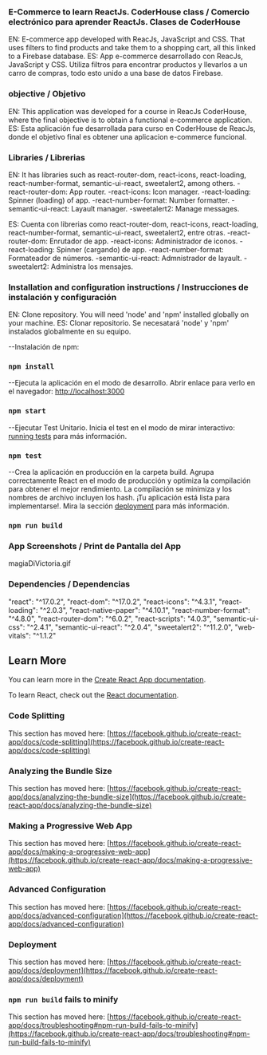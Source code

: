 ### E-Commerce to learn ReactJs. CoderHouse class /  Comercio electrónico para aprender ReactJs. Clases de CoderHouse ###
EN: E-commerce app developed with ReacJs, JavaScript and CSS. That uses filters to find products and take them to a shopping cart, all this linked to a Firebase database.
ES: App e-commerce desarrollado con ReacJs, JavaScript y CSS. Utiliza filtros para encontrar productos y llevarlos a un carro de compras, todo esto unido a una base de datos Firebase.
### objective / Objetivo ###
EN: This application was developed for a course in ReacJs CoderHouse, where the final objective is to obtain a functional e-commerce application.
ES: Esta aplicación fue desarrollada para curso en CoderHouse de ReacJs, donde el objetivo final es obtener una aplicacion e-commerce funcional.

### Libraries / Librerias ###
EN:
It has libraries such as react-router-dom, react-icons, react-loading, react-number-format, semantic-ui-react, sweetalert2, among others.
-react-router-dom: App router.
-react-icons: Icon manager.
-react-loading: Spinner (loading) of app.
-react-number-format: Number formatter.
-semantic-ui-react: Layault manager.
-sweetalert2: Manage messages.

ES:
Cuenta con librerias como react-router-dom, react-icons, react-loading, react-number-format, semantic-ui-react, sweetalert2, entre otras.
-react-router-dom: Enrutador de app.
-react-icons: Administrador de iconos.
-react-loading: Spinner (cargando) de app.
-react-number-format: Formateador de números.
-semantic-ui-react: Admnistrador de layault.
-sweetalert2: Administra los mensajes.

### Installation and configuration instructions / Instrucciones de instalación y configuración ###
EN: Clone repository. You will need 'node' and 'npm' installed globally on your machine.
ES: Clonar repositorio. Se necesatará 'node' y 'npm' instalados globalmente en su equipo.

--Instalación de npm:
### `npm install`

--Ejecuta la aplicación en el modo de desarrollo. Abrir enlace para verlo en el navegador: [http://localhost:3000](http://localhost:3000) 
### `npm start`


--Ejecutar Test Unitario. Inicia el test en el modo de mirar interactivo: [running tests](https://facebook.github.io/create-react-app/docs/running-tests) para más información.
### `npm test`

--Crea la aplicación en producción en la carpeta build. Agrupa correctamente React en el modo de producción y optimiza la compilación para obtener el mejor rendimiento. La compilación se minimiza y los nombres de archivo incluyen los hash. ¡Tu aplicación está lista para implementarse!. Mira la sección [deployment](https://facebook.github.io/create-react-app/docs/deployment) para más información.
### `npm run build`

### App Screenshots / Print de Pantalla del App ###
magiaDiVictoria.gif


### Dependencies / Dependencias ###
"react": "^17.0.2",
"react-dom": "^17.0.2",
"react-icons": "^4.3.1",
"react-loading": "^2.0.3",
"react-native-paper": "^4.10.1",
"react-number-format": "^4.8.0",
"react-router-dom": "^6.0.2",
"react-scripts": "4.0.3",
"semantic-ui-css": "^2.4.1",
"semantic-ui-react": "^2.0.4",
"sweetalert2": "^11.2.0",
"web-vitals": "^1.1.2"





## Learn More

You can learn more in the [Create React App documentation](https://facebook.github.io/create-react-app/docs/getting-started).

To learn React, check out the [React documentation](https://reactjs.org/).

### Code Splitting

This section has moved here: [https://facebook.github.io/create-react-app/docs/code-splitting](https://facebook.github.io/create-react-app/docs/code-splitting)

### Analyzing the Bundle Size

This section has moved here: [https://facebook.github.io/create-react-app/docs/analyzing-the-bundle-size](https://facebook.github.io/create-react-app/docs/analyzing-the-bundle-size)

### Making a Progressive Web App

This section has moved here: [https://facebook.github.io/create-react-app/docs/making-a-progressive-web-app](https://facebook.github.io/create-react-app/docs/making-a-progressive-web-app)

### Advanced Configuration

This section has moved here: [https://facebook.github.io/create-react-app/docs/advanced-configuration](https://facebook.github.io/create-react-app/docs/advanced-configuration)

### Deployment

This section has moved here: [https://facebook.github.io/create-react-app/docs/deployment](https://facebook.github.io/create-react-app/docs/deployment)

### `npm run build` fails to minify

This section has moved here: [https://facebook.github.io/create-react-app/docs/troubleshooting#npm-run-build-fails-to-minify](https://facebook.github.io/create-react-app/docs/troubleshooting#npm-run-build-fails-to-minify)
